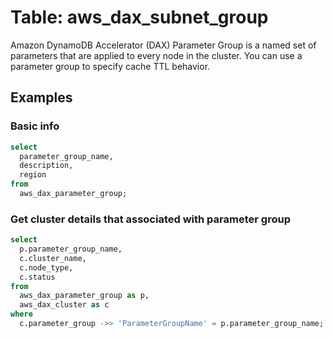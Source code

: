 # Table: aws_dax_subnet_group

Amazon DynamoDB Accelerator (DAX) Parameter Group is a named set of parameters that are applied to every node in the cluster. You can use a parameter group to specify cache TTL behavior.

## Examples

### Basic info

```sql
select
  parameter_group_name,
  description,
  region
from
  aws_dax_parameter_group;
```

### Get cluster details that associated with parameter group

```sql
select
  p.parameter_group_name,
  c.cluster_name,
  c.node_type,
  c.status
from
  aws_dax_parameter_group as p,
  aws_dax_cluster as c
where
  c.parameter_group ->> 'ParameterGroupName' = p.parameter_group_name;
```